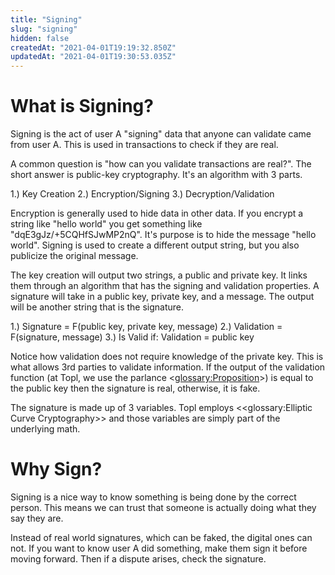 ```yaml
---
title: "Signing"
slug: "signing"
hidden: false
createdAt: "2021-04-01T19:19:32.850Z"
updatedAt: "2021-04-01T19:30:53.035Z"
---
```

# What is Signing? 

Signing is the act of user A "signing" data that anyone can validate came from user A. This is used in transactions to check if they are real. 

A common question is "how can you validate transactions are real?". The short answer is public-key cryptography. It's an algorithm with 3 parts.

1.) Key Creation
2.) Encryption/Signing
3.) Decryption/Validation

Encryption is generally used to hide data in other data. If you encrypt a string like "hello world" you get something like "dqE3gJz/+5CQHfSJwMP2nQ". It's purpose is to hide the message "hello world". Signing is used to create a different output string, but you also publicize the original message. 

The key creation will output two strings, a public and private key. It links them through an algorithm that has the signing and validation properties. A signature will take in a public key, private key, and a message. The output will be another string that is the signature. 

1.) Signature = F(public key, private key, message) 
2.) Validation = F(signature, message) 
3.) Is Valid if: Validation = public key

Notice how validation does not require knowledge of the private key. This is what allows 3rd parties to validate information. If the output of the validation function (at Topl, we use the parlance <<glossary:Proposition>>) is equal to the public key then the signature is real, otherwise, it is fake. 

The signature is made up of 3 variables. Topl employs <<glossary:Elliptic Curve Cryptography>> and those variables are simply part of the underlying math. 

# Why Sign? 
Signing is a nice way to know something is being done by the correct person. This means we can trust that someone is actually doing what they say they are. 

Instead of real world signatures, which can be faked, the digital ones can not. If you want to know user A did something, make them sign it before moving forward. Then if a dispute arises, check the signature.